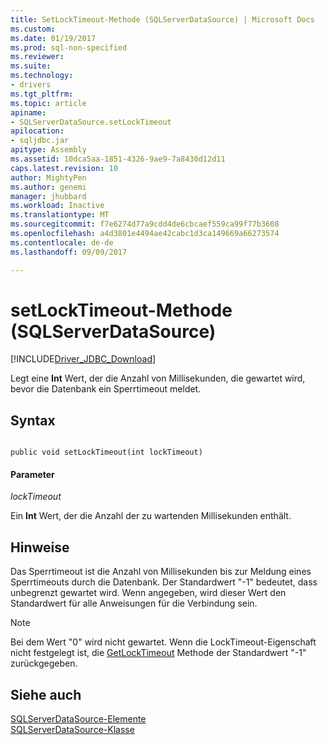 ```yaml
---
title: SetLockTimeout-Methode (SQLServerDataSource) | Microsoft Docs
ms.custom: 
ms.date: 01/19/2017
ms.prod: sql-non-specified
ms.reviewer: 
ms.suite: 
ms.technology:
- drivers
ms.tgt_pltfrm: 
ms.topic: article
apiname:
- SQLServerDataSource.setLockTimeout
apilocation:
- sqljdbc.jar
apitype: Assembly
ms.assetid: 10dca5aa-1851-4326-9ae9-7a8430d12d11
caps.latest.revision: 10
author: MightyPen
ms.author: genemi
manager: jhubbard
ms.workload: Inactive
ms.translationtype: MT
ms.sourcegitcommit: f7e6274d77a9cdd4de6cbcaef559ca99f77b3608
ms.openlocfilehash: a4d3801e4494ae42cabc1d3ca149669a66273574
ms.contentlocale: de-de
ms.lasthandoff: 09/09/2017

---
```

# <a name="setlocktimeout-method-sqlserverdatasource"></a>setLockTimeout-Methode (SQLServerDataSource)
[!INCLUDE[Driver_JDBC_Download](../../../includes/driver_jdbc_download.md)]

  Legt eine **Int** Wert, der die Anzahl von Millisekunden, die gewartet wird, bevor die Datenbank ein Sperrtimeout meldet.  
  
## <a name="syntax"></a>Syntax  
  
```  
  
public void setLockTimeout(int lockTimeout)  
```  
  
#### <a name="parameters"></a>Parameter  
 *lockTimeout*  
  
 Ein **Int** Wert, der die Anzahl der zu wartenden Millisekunden enthält.  
  
## <a name="remarks"></a>Hinweise  
 Das Sperrtimeout ist die Anzahl von Millisekunden bis zur Meldung eines Sperrtimeouts durch die Datenbank. Der Standardwert "-1" bedeutet, dass unbegrenzt gewartet wird. Wenn angegeben, wird dieser Wert den Standardwert für alle Anweisungen für die Verbindung sein.  
  
> [!NOTE]  
>  Bei dem Wert "0" wird nicht gewartet. Wenn die LockTimeout-Eigenschaft nicht festgelegt ist, die [GetLockTimeout](../../../connect/jdbc/reference/getlocktimeout-method-sqlserverdatasource.md) Methode der Standardwert "-1" zurückgegeben.  
  
## <a name="see-also"></a>Siehe auch  
 [SQLServerDataSource-Elemente](../../../connect/jdbc/reference/sqlserverdatasource-members.md)   
 [SQLServerDataSource-Klasse](../../../connect/jdbc/reference/sqlserverdatasource-class.md)  
  
  

